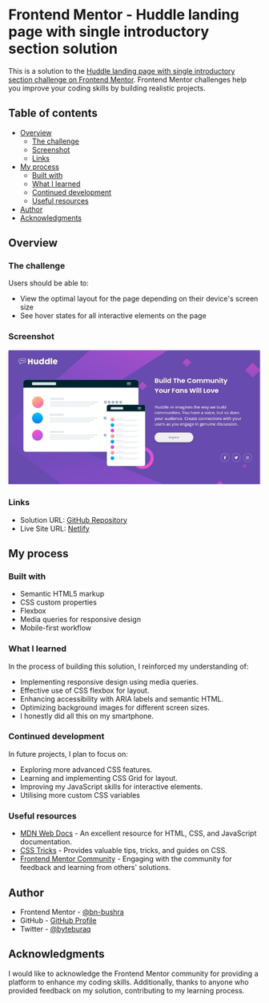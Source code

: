 # Frontend Mentor - Huddle landing page with single introductory section solution

This is a solution to the [Huddle landing page with single introductory section challenge on Frontend Mentor](https://www.frontendmentor.io/challenges/huddle-landing-page-with-a-single-introductory-section-B_2Wvxgi0). Frontend Mentor challenges help you improve your coding skills by building realistic projects.

## Table of contents

- [Overview](#overview)
  - [The challenge](#the-challenge)
  - [Screenshot](#screenshot)
  - [Links](#links)
- [My process](#my-process)
  - [Built with](#built-with)
  - [What I learned](#what-i-learned)
  - [Continued development](#continued-development)
  - [Useful resources](#useful-resources)
- [Author](#author)
- [Acknowledgments](#acknowledgments)

## Overview

### The challenge

Users should be able to:

- View the optimal layout for the page depending on their device's screen size
- See hover states for all interactive elements on the page

### Screenshot

![Huddle Landing Page](./screenshot.jpg)

### Links

- Solution URL: [GitHub Repository](https://github.com/Bn-Bushra/Coding-with-Frontend-Mentor/huddle-landing-page-with-single-introductory-section-master)
- Live Site URL: [Netlify](https://byteburaq-huddlepage.netlify.app)

## My process

### Built with

- Semantic HTML5 markup
- CSS custom properties
- Flexbox
- Media queries for responsive design
- Mobile-first workflow

### What I learned

In the process of building this solution, I reinforced my understanding of:

- Implementing responsive design using media queries.
- Effective use of CSS flexbox for layout.
- Enhancing accessibility with ARIA labels and semantic HTML.
- Optimizing background images for different screen sizes.
- I honestly did all this on my smartphone. 

### Continued development

In future projects, I plan to focus on:

- Exploring more advanced CSS features.
- Learning and implementing CSS Grid for layout.
- Improving my JavaScript skills for interactive elements.
- Utilising more custom CSS variables

### Useful resources

- [MDN Web Docs](https://developer.mozilla.org/en-US/docs/Web) - An excellent resource for HTML, CSS, and JavaScript documentation.
- [CSS Tricks](https://css-tricks.com/) - Provides valuable tips, tricks, and guides on CSS.
- [Frontend Mentor Community](https://www.frontendmentor.io/community) - Engaging with the community for feedback and learning from others' solutions.

## Author

- Frontend Mentor - [@bn-bushra](https://www.frontendmentor.io/profile/bn-bushra)
- GitHub - [GitHub Profile](https://github.com/bn-bushra)
- Twitter - [@byteburaq](https://www.twitter.com/byteburaq)

## Acknowledgments

I would like to acknowledge the Frontend Mentor community for providing a platform to enhance my coding skills. Additionally, thanks to anyone who provided feedback on my solution, contributing to my learning process.
